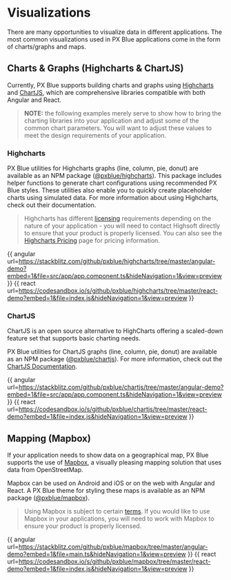 # Visualizations

There are many opportunities to visualize data in different applications. The most common visualizations used in PX Blue applications come in the form of charts/graphs and maps.

## Charts & Graphs (Highcharts & ChartJS)
Currently, PX Blue supports building charts and graphs using [Highcharts](http://www.highcharts.com) and [ChartJS](https://www.chartjs.org/), which are comprehensive libraries compatible with both Angular and React. 

>**NOTE:** the following examples merely serve to show how to bring the charting libraries into your application and adjust some of the common chart parameters. You will want to adjust these values to meet the design requirements of your application.

### Highcharts

PX Blue utilities for Highcharts graphs (line, column, pie, donut) are available as an NPM package ([@pxblue/highcharts](https://www.npmjs.com/package/@pxblue/highcharts)). 
This package includes helper functions to generate chart configurations using recommended PX Blue styles. 
These utilities also enable you to quickly create placeholder charts using simulated data. For more information about using Highcharts, check out their documentation.

> Highcharts has different [licensing](https://shop.highsoft.com/faq) requirements depending on the nature of your application - you will need to contact Highsoft directly to ensure that your product is properly licensed. You can also see the [Highcharts Pricing](https://shop.highsoft.com/highcharts/) page for pricing information.

{{ angular url=https://stackblitz.com/github/pxblue/highcharts/tree/master/angular-demo?embed=1&file=src/app/app.component.ts&hideNavigation=1&view=preview }}
{{ react url=https://codesandbox.io/s/github/pxblue/highcharts/tree/master/react-demo?embed=1&file=index.js&hideNavigation=1&view=preview }}

### ChartJS 

ChartJS is an open source alternative to HighCharts offering a scaled-down feature set that supports basic charting needs.

PX Blue utilities for ChartJS graphs (line, column, pie, donut) are available as an NPM package ([@pxblue/chartjs](https://www.npmjs.com/package/@pxblue/chartjs)). For more information, check out the [ChartJS Documentation](https://www.chartjs.org/).

{{ angular url=https://stackblitz.com/github/pxblue/chartjs/tree/master/angular-demo?embed=1&file=src/app/app.component.ts&hideNavigation=1&view=preview }}
{{ react url=https://codesandbox.io/s/github/pxblue/chartjs/tree/master/react-demo?embed=1&file=index.js&hideNavigation=1&view=preview }}

## Mapping (Mapbox)
If your application needs to show data on a geographical map, PX Blue supports the use of [Mapbox](https://www.mapbox.com/), a visually pleasing mapping solution that uses data from OpenStreetMap.

Mapbox can be used on Android and iOS or on the web with Angular and React. A PX Blue theme for styling these maps is available as an NPM package ([@pxblue/mapbox](https://www.npmjs.com/package/@pxblue/mapbox)).

> Using Mapbox is subject to certain [terms](https://www.mapbox.com/pricing/). If you would like to use Mapbox in your applications, you will need to work with Mapbox to ensure your product is properly licensed.

{{ angular url=https://stackblitz.com/github/pxblue/mapbox/tree/master/angular-demo?embed=1&file=main.ts&hideNavigation=1&view=preview }}
{{ react url=https://codesandbox.io/s/github/pxblue/mapbox/tree/master/react-demo?embed=1&file=index.js&hideNavigation=1&view=preview }}


